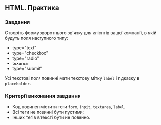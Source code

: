 ## HTML. Практика

<h3 class="task">Завдання</h3>

Створіть форму зворотнього зв'язку для клієнтів вашої компанії, в якій будуть поля наступного типу:
- type="text"
- type="checkbox"
- type="radio"
- texarea
- type="submit"

Усі текстові поля повинні мати текстову мітку `label` і підказку в `placeholder`.

<h3 class="test">Критерії виконання завдання</h3>

- Код повинен містити теги `form`, `inpit`, `textarea`, `label`.
- Всі теги не повинні бути пустими;
- Інших тегів в тексті бути не повинно.